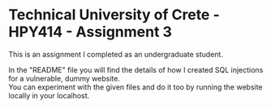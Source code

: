 # Technical University of Crete - HPY414 - Assignment 3

This is an assignment I completed as an undergraduate student.

In the "README" file you will find the details of how I created SQL injections for a vulnerable, dummy website.                                   
You can experiment with the given files and do it too by running the website locally in your localhost.
